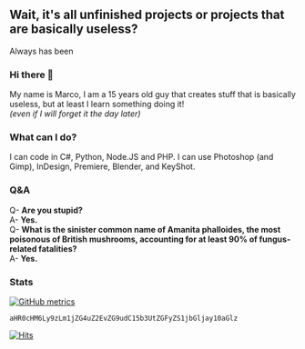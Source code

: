 ## Wait, it's all unfinished projects or projects that are basically useless?
Always has been

### Hi there 👋
My name is Marco, I am a 15 years old guy that creates stuff that is basically useless, but at least I learn something doing it!<br>
*(even if I will forget it the day later)*

### What can I do?
I can code in C#, Python, Node.JS and PHP. I can use Photoshop (and Gimp), InDesign, Premiere, Blender, and KeyShot.

### Q&A
Q- **Are you stupid?**<br>
A- **Yes.**<br>
Q- **What is the sinister common name of Amanita phalloides, the most poisonous of British mushrooms, accounting for at least 90% of fungus-related fatalities?**<br>
A- **Yes.**

### Stats
[![GitHub metrics](https://metrics.lecoq.io/macedonga?pagespeed=1&isocalendar=1&languages=1&followup=1)](https://github.com/lowlighter/metrics)

```
aHR0cHM6Ly9zLm1jZG4uZ2EvZG9udC15b3UtZGFyZS1jbGljay10aGlz
```
[![Hits](https://hits.seeyoufarm.com/api/count/incr/badge.svg?url=https%3A%2F%2Fgithub.com%2Fmacedonga%2Fmacedonga)](https://hits.seeyoufarm.com)
